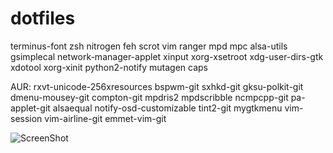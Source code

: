 dotfiles
========
terminus-font zsh nitrogen feh scrot vim ranger mpd mpc alsa-utils gsimplecal network-manager-applet xinput xorg-xsetroot xdg-user-dirs-gtk xdotool xorg-xinit python2-notify mutagen caps

AUR: rxvt-unicode-256xresources bspwm-git sxhkd-git gksu-polkit-git dmenu-mousey-git compton-git mpdris2 mpdscribble ncmpcpp-git pa-applet-git alsaequal notify-osd-customizable tint2-git mygtkmenu vim-session vim-airline-git emmet-vim-git

![ScreenShot](https://raw.githubusercontent.com/calarco/dotfiles/master/screenshot.png)
